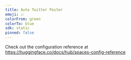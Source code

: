 ```yaml
---
title: Auto Twitter Poster
emoji: 📈
colorFrom: green
colorTo: blue
sdk: static
pinned: false
---
```


Check out the configuration reference at https://huggingface.co/docs/hub/spaces-config-reference
